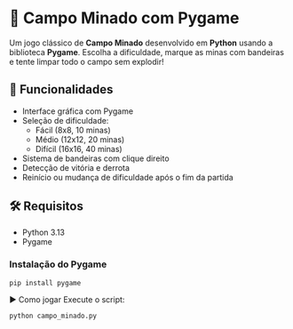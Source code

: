# 🧨 Campo Minado com Pygame

Um jogo clássico de **Campo Minado** desenvolvido em **Python** usando a biblioteca **Pygame**. Escolha a dificuldade, marque as minas com bandeiras e tente limpar todo o campo sem explodir!

## 🚀 Funcionalidades

- Interface gráfica com Pygame
- Seleção de dificuldade:
  - Fácil (8x8, 10 minas)
  - Médio (12x12, 20 minas)
  - Difícil (16x16, 40 minas)
- Sistema de bandeiras com clique direito
- Detecção de vitória e derrota
- Reinício ou mudança de dificuldade após o fim da partida

## 🛠️ Requisitos

- Python 3.13
- Pygame

### Instalação do Pygame

```
pip install pygame
```

▶️ Como jogar
Execute o script:
```
python campo_minado.py

